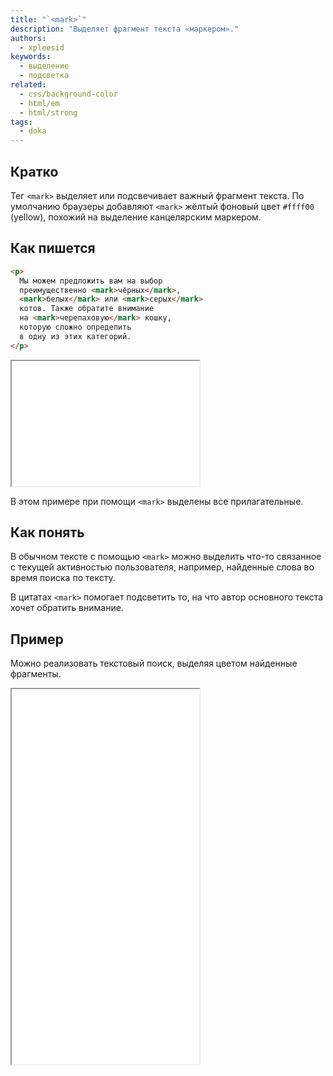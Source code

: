 ```yaml
---
title: "`<mark>`"
description: "Выделяет фрагмент текста «маркером»."
authors:
  - xpleesid
keywords:
  - выделение
  - подсветка
related:
  - css/background-color
  - html/em
  - html/strong
tags:
  - doka
---
```


## Кратко

Тег `<mark>` выделяет или подсвечивает важный фрагмент текста. По умолчанию браузеры добавляют `<mark>` жёлтый фоновый цвет `#ffff00` (yellow), похожий на выделение канцелярским маркером.

## Как пишется

```html
<p>
  Мы можем предложить вам на выбор
  преимущественно <mark>чёрных</mark>,
  <mark>белых</mark> или <mark>серых</mark>
  котов. Также обратите внимание
  на <mark>черепаховую</mark> кошку,
  которую сложно определить
  в одну из этих категорий.
</p>
```

<iframe title="Базовый пример" src="demos/basic/" height="200"></iframe>

В этом примере при помощи `<mark>` выделены все прилагательные.

## Как понять

В обычном тексте с помощью `<mark>` можно выделить что-то связанное с текущей активностью пользователя, например, найденные слова во время поиска по тексту.

В цитатах `<mark>` помогает подсветить то, на что автор основного текста хочет обратить внимание.

## Пример

Можно реализовать текстовый поиск, выделяя цветом найденные фрагменты.

<iframe title="Текстовый поиск" src="demos/search/" height="600"></iframe>
